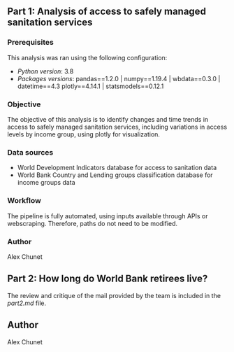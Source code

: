 ## Part 1: Analysis of access to safely managed sanitation services

### Prerequisites
This analysis was ran using the following configuration:
- _Python version_: 3.8
- _Packages versions_: pandas==1.2.0 | numpy==1.19.4 | wbdata==0.3.0 | datetime==4.3
plotly==4.14.1 | statsmodels==0.12.1

### Objective
The objective of this analysis is to identify changes and time trends in access to safely managed sanitation services, including variations in access levels by income group, using plotly for visualization.

### Data sources
- World Development Indicators database for access to sanitation data
- World Bank Country and Lending groups classification database for income groups data

### Workflow
The pipeline is fully automated, using inputs available through APIs or webscraping. Therefore, paths do not need to be modified.

### Author
Alex Chunet

## Part 2: How long do World Bank retirees live?

The review and critique of the mail provided by the team is included in the _part2.md_ file.

## Author
Alex Chunet
